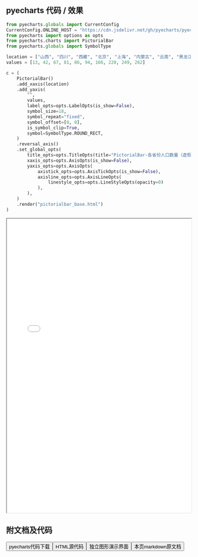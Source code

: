 
## pyecharts 代码 / 效果

```python
from pyecharts.globals import CurrentConfig
CurrentConfig.ONLINE_HOST = "https://cdn.jsdelivr.net/gh/pyecharts/pyecharts-assets@latest/assets/"
from pyecharts import options as opts
from pyecharts.charts import PictorialBar
from pyecharts.globals import SymbolType

location = ["山西", "四川", "西藏", "北京", "上海", "内蒙古", "云南", "黑龙江", "广东", "福建"]
values = [13, 42, 67, 81, 86, 94, 166, 220, 249, 262]

c = (
    PictorialBar()
    .add_xaxis(location)
    .add_yaxis(
        "",
        values,
        label_opts=opts.LabelOpts(is_show=False),
        symbol_size=18,
        symbol_repeat="fixed",
        symbol_offset=[0, 0],
        is_symbol_clip=True,
        symbol=SymbolType.ROUND_RECT,
    )
    .reversal_axis()
    .set_global_opts(
        title_opts=opts.TitleOpts(title="PictorialBar-各省份人口数量（虚假数据）"),
        xaxis_opts=opts.AxisOpts(is_show=False),
        yaxis_opts=opts.AxisOpts(
            axistick_opts=opts.AxisTickOpts(is_show=False),
            axisline_opts=opts.AxisLineOpts(
                linestyle_opts=opts.LineStyleOpts(opacity=0)
            ),
        ),
    )
    .render("pictorialbar_base.html")
)
```

<iframe width="100%" height="800px" src="/pyecharts/PictorialBar/pictorialbar_base.html"></iframe>

## 附文档及代码

<a href="https://cdn.jsdelivr.net/gh/wfy-belief/python/docs/pyecharts/PictorialBar/pictorialbar_base.py"><button class="mybutton">pyecharts代码下载</button></a><a href="https://cdn.jsdelivr.net/gh/wfy-belief/python/docs/pyecharts/PictorialBar/pictorialbar_base.html"><button class="mybutton">HTML源代码</button></a><a href="https://python.wfyblog.cn/pyecharts/PictorialBar/pictorialbar_base.html"><button class="mybutton">独立图形演示界面</button></a><a href="https://cdn.jsdelivr.net/gh/wfy-belief/python/docs/pyecharts/PictorialBar/pictorialbar_base.md"><button class="mybutton">本页markdown原文档</button></a>